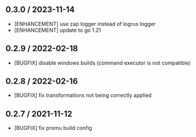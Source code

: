 ## 0.3.0 / 2023-11-14

* [ENHANCEMENT] use zap logger instead of logrus logger
* [ENHANCEMENT] update to go 1.21

## 0.2.9 / 2022-02-18

* [BUGFIX] disable windows builds (command executor is not compatible)

## 0.2.8 / 2022-02-16

* [BUGFIX] fix transformations not being correctly applied

## 0.2.7 / 2021-11-12

* [BUGFIX] fix promu build config
